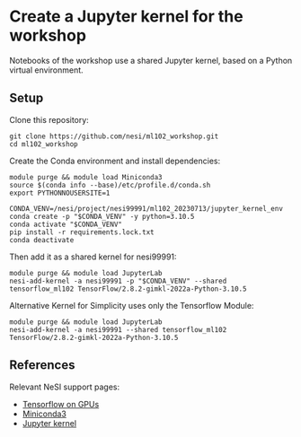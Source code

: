 # Create a Jupyter kernel for the workshop

Notebooks of the workshop use a shared Jupyter kernel, based on a Python virtual environment.


## Setup

Clone this repository:

```
git clone https://github.com/nesi/ml102_workshop.git
cd ml102_workshop
```

Create the Conda environment and install dependencies:

```
module purge && module load Miniconda3
source $(conda info --base)/etc/profile.d/conda.sh
export PYTHONNOUSERSITE=1

CONDA_VENV=/nesi/project/nesi99991/ml102_20230713/jupyter_kernel_env
conda create -p "$CONDA_VENV" -y python=3.10.5
conda activate "$CONDA_VENV"
pip install -r requirements.lock.txt
conda deactivate
```

Then add it as a shared kernel for nesi99991:

```
module purge && module load JupyterLab
nesi-add-kernel -a nesi99991 -p "$CONDA_VENV" --shared tensorflow_ml102 TensorFlow/2.8.2-gimkl-2022a-Python-3.10.5
```

Alternative Kernel for Simplicity uses only the Tensorflow Module:

```
module purge && module load JupyterLab
nesi-add-kernel -a nesi99991 --shared tensorflow_ml102 TensorFlow/2.8.2-gimkl-2022a-Python-3.10.5
```

## References

Relevant NeSI support pages:

- [Tensorflow on GPUs](https://support.nesi.org.nz/hc/en-gb/articles/360000990436-TensorFlow-on-GPUs)
- [Miniconda3](https://support.nesi.org.nz/hc/en-gb/articles/360001580415-Miniconda3)
- [Jupyter kernel](https://support.nesi.org.nz/hc/en-gb/articles/4414958674831-Jupyter-kernels-Tool-assisted-management)
